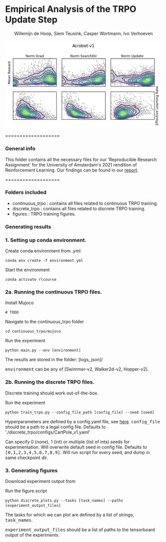 # Empirical Analysis of the TRPO Update Step
<p align="center">
Willemijn de Hoop, Siem Teusink, Casper Wortmann, Ivo Verhoeven
<br><br>
<img src="./figures/Acrobot-v1_pair_plot.png"
     alt="A paired-plot for metrics in the Acrobot-v1 environment"
     style="float: center;" />
</p>
===================

### General info ###
This folder contains all the necessary files for our 'Reproducible Research Assignment' for the University of Amsterdam's 2021 rendition of Reinforcement Learning. Our findings can be found in our [report](./RL_Reproducible_Research_Assignment.pdf).


===================
### Folders included ###
- continuous_trpo            : contains all files related to continuous TRPO training.
- discrete_trpo              : contains all files related to discrete TRPO training.
- figures                    : TRPO training figures.


### Generating results ###

### 1. Setting up conda environment.
Create conda environment from .yml:
```
conda env create -f environment.yml
```

Start the environment
```
conda activate rlcourse
```


### 2a. Running the continuous TRPO files.

Install Mujoco
```
# TODO
```


Navigate to the continuous_trpo folder
```
cd continuous_trpo/mujoco
```

Run the experiment
```
python main.py --env [environment]
```
The results are stored in the folder: [logs_json]/

<tt>environment</tt> can be any of [Swimmer-v2, Walker2d-v2, Hopper-v2].

### 2b. Running the discrete TRPO files.
Discrete training should work out-of-the-box.

Run the experiment
```
python train_trpo.py --config_file_path [config_file] --seed [seed]
```

Hyperparameters are defined by a config.yaml file, see [here](./discrete_trpo/configs/).
<tt>config_file</tt> should be a path to a legal config file. Defaults to './discrete_trpo/configs/CartPole_v1.yaml'


Can specify 0 (none), 1 (int) or multiple (list of ints) seeds for experimentation. Will overwrite default seed in config file. Defaults to <tt>[0,1,2,3,4,5,6,7,8,9]</tt>. Will run script for every seed, and dump in same checkpoint dir.

### 3. Generating figures
Download experiment output from

Run the figure script
```
python discrete_plots.py --tasks [task_names] --paths [experiment_output_files]
```
The tasks for which we can plot are defined by a list of strings, <tt>task_names</tt>.

<tt>experiment_output_files</tt> should be a list of paths to the tensorboard output of the experiments.